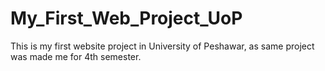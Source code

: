 # My_First_Web_Project_UoP
This is my first website project in University of Peshawar, as same project was made me for 4th semester.  
